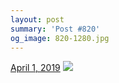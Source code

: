 ```yaml
---
layout: post
summary: 'Post #820'
og_image: 820-1280.jpg
---
```


<p>
  <time>
    <a href="/820">April 1, 2019</a>
  </time>
  <a href="/820">
    <img src="{{ site.assets_url }}/820-640.jpg" srcset="{{ site.assets_url }}/820-320.jpg 320w, {{ site.assets_url }}/820-640.jpg 640w, {{ site.assets_url }}/820-960.jpg 960w, {{ site.assets_url }}/820-1280.jpg 1280w" sizes="(min-width: 700px) 50vw, calc(100vw - 2rem)" />
  </a>
</p>
